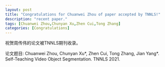 ```yaml
---
layout: post
title: "Congratulations for Chuanwei Zhou of paper accepted by TNNLS!"
description: "recent paper."
tags: [Chuanwei Zhou,Chunyan Xu,Zhen Cui,Tong Zhang]
categories: [Congratulations]
---
```

祝贺周传伟的论文被TNNLS期刊收录。

论文题目: Chuanwei Zhou, Chunyan Xu*, Zhen Cui, Tong Zhang, Jian Yang*. Self-Teaching Video Object Segmentation. TNNLS 2021.

